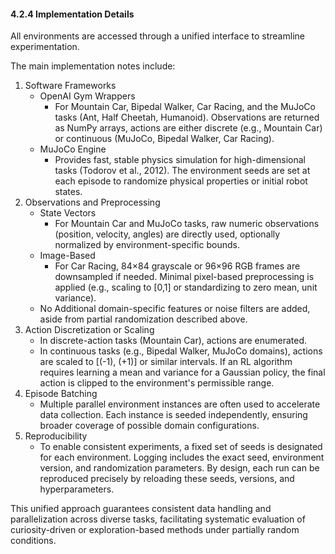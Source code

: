 #### 4.2.4 Implementation Details

All environments are accessed through a unified interface to streamline experimentation.

The main implementation notes include:
1. Software Frameworks
   - OpenAI Gym Wrappers
     - For Mountain Car, Bipedal Walker, Car Racing, and the MuJoCo tasks (Ant, Half Cheetah, Humanoid). Observations are returned as NumPy arrays, actions are either discrete (e.g., Mountain Car) or continuous (MuJoCo, Bipedal Walker, Car Racing).
   - MuJoCo Engine
     - Provides fast, stable physics simulation for high-dimensional tasks (Todorov et al., 2012). The environment seeds are set at each episode to randomize physical properties or initial robot states.
2. Observations and Preprocessing
   - State Vectors
     - For Mountain Car and MuJoCo tasks, raw numeric observations (position, velocity, angles) are directly used, optionally normalized by environment-specific bounds.
   - Image-Based
     - For Car Racing, 84×84 grayscale or 96×96 RGB frames are downsampled if needed. Minimal pixel-based preprocessing is applied (e.g., scaling to [0,1] or standardizing to zero mean, unit variance).
   - No Additional domain-specific features or noise filters are added, aside from partial randomization described above.
3. Action Discretization or Scaling
   - In discrete-action tasks (Mountain Car), actions are enumerated.
   - In continuous tasks (e.g., Bipedal Walker, MuJoCo domains), actions are scaled to [\(-1\), \(+1\)] or similar intervals. If an RL algorithm requires learning a mean and variance for a Gaussian policy, the final action is clipped to the environment's permissible range.
4. Episode Batching
   - Multiple parallel environment instances are often used to accelerate data collection. Each instance is seeded independently, ensuring broader coverage of possible domain configurations.
5. Reproducibility
   - To enable consistent experiments, a fixed set of seeds is designated for each environment. Logging includes the exact seed, environment version, and randomization parameters. By design, each run can be reproduced precisely by reloading these seeds, versions, and hyperparameters.

This unified approach guarantees consistent data handling and parallelization across diverse tasks, facilitating systematic evaluation of curiosity-driven or exploration-based methods under partially random conditions.
